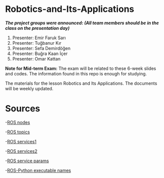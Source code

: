 # Robotics-and-Its-Applications

***The project groups were announced: (All team members should be in the class on the presentation day)*** 

1) Presenter: Emir Faruk Sarı
2) Presenter: Tuğbanur Kır
3) Presenter: Sefa Demirdöğen
4) Presenter: Buğra Kaan İçer
5) Presenter: Omar Kattan


**Note for Mid-term Exam:** The exam will be related to these 6-week slides and codes. The information found in this repo is enough for studying.

The materials for the lesson Robotics and Its Applications. The documents will be weekly updated.


# Sources

-[ROS nodes](http://wiki.ros.org/ROS/Tutorials/UnderstandingNodes)

-[ROS topics](http://wiki.ros.org/ROS/Tutorials/UnderstandingTopics)

-[ROS services1](http://wiki.ros.org/rosservice#rosservice_args)

-[ROS services2](http://wiki.ros.org/srv)

-[ROS service params](http://wiki.ros.org/ROS/Tutorials/UnderstandingServicesParams)

-[ROS-Python executable names](http://docs.ros.org/en/kinetic/api/catkin/html/howto/format2/installing_python.html)
